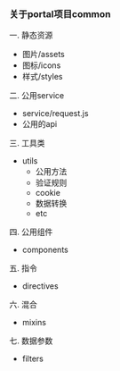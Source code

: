 ### 关于portal项目common
一. 静态资源
   - 图片/assets
   - 图标/icons
   - 样式/styles

二. 公用service
   - service/request.js
   - 公用的api
  
三. 工具类
  - utils
    - 公用方法
    - 验证规则
    - cookie
    - 数据转换
    - etc

四. 公用组件
  - components

五. 指令
  - directives

六. 混合
  - mixins

七. 数据参数
  - filters
   
